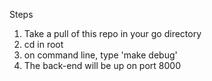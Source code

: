 Steps

1. Take a pull of this repo in your go directory
2. cd in root 
3. on command line, type 'make debug'
4. The back-end will be up on port 8000